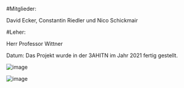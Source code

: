 #Mitglieder:

David Ecker, Constantin Riedler und Nico Schickmair

#Leher:

Herr Professor Wittner

Datum:
Das Projekt wurde in der 3AHITN im Jahr 2021 fertig gestellt.

![image](https://user-images.githubusercontent.com/95867717/199699267-5ed642af-b551-4744-9b41-3cdd068af44c.png)

![image](https://user-images.githubusercontent.com/95867717/199699338-5a62fdb7-8e4a-4109-8b66-61c2500af68e.png)
